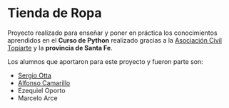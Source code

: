 # Tienda de Ropa

Proyecto realizado para enseñar y poner en práctica los conocimientos aprendidos en el **Curso de Python** realizado gracias a la [Asociación Civil Topiarte](https://www.instagram.com/topiarte_/) y la **provincia de Santa Fe**.

Los alumnos que aportaron para este proyecto y fueron parte son:
- [Sergio Otta](https://github.com/SergioOtta67)
- [Alfonso Camarillo](https://github.com/alfonsocamarillo)
- Ezequiel Oporto
- Marcelo Arce